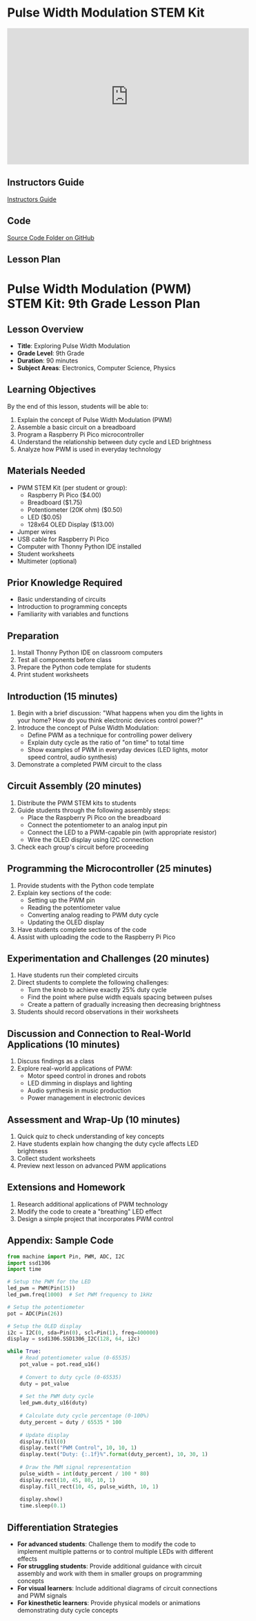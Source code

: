 # Pulse Width Modulation STEM Kit

<iframe width="560" height="315" src="https://www.youtube.com/embed/nNzxCF-I2EI?si=2i_snyAlxTA3Y1u-" title="YouTube video player" frameborder="0" allow="accelerometer; autoplay; clipboard-write; encrypted-media; gyroscope; picture-in-picture; web-share" referrerpolicy="strict-origin-when-cross-origin" allowfullscreen></iframe>

## Instructors Guide

[Instructors Guide](instructors-guide.md)

## Code

[Source Code Folder on GitHub](https://github.com/dmccreary/learning-micropython/tree/main/src/kits/pwm-display)

## Lesson Plan

# Pulse Width Modulation (PWM) STEM Kit: 9th Grade Lesson Plan

## Lesson Overview

* **Title**: Exploring Pulse Width Modulation
* **Grade Level**: 9th Grade
* **Duration**: 90 minutes
* **Subject Areas**: Electronics, Computer Science, Physics

## Learning Objectives

By the end of this lesson, students will be able to:

1. Explain the concept of Pulse Width Modulation (PWM)
2. Assemble a basic circuit on a breadboard
3. Program a Raspberry Pi Pico microcontroller
4. Understand the relationship between duty cycle and LED brightness
5. Analyze how PWM is used in everyday technology

## Materials Needed

* PWM STEM Kit (per student or group):
  * Raspberry Pi Pico ($4.00)
  * Breadboard ($1.75)
  * Potentiometer (20K ohm) ($0.50)
  * LED ($0.05)
  * 128x64 OLED Display ($13.00)
* Jumper wires
* USB cable for Raspberry Pi Pico
* Computer with Thonny Python IDE installed
* Student worksheets
* Multimeter (optional)

## Prior Knowledge Required

* Basic understanding of circuits
* Introduction to programming concepts
* Familiarity with variables and functions

## Preparation

1. Install Thonny Python IDE on classroom computers
2. Test all components before class
3. Prepare the Python code template for students
4. Print student worksheets

## Introduction (15 minutes)

1. Begin with a brief discussion: "What happens when you dim the lights in your home? How do you think electronic devices control power?"
2. Introduce the concept of Pulse Width Modulation:
   * Define PWM as a technique for controlling power delivery
   * Explain duty cycle as the ratio of "on time" to total time
   * Show examples of PWM in everyday devices (LED lights, motor speed control, audio synthesis)
3. Demonstrate a completed PWM circuit to the class

## Circuit Assembly (20 minutes)

1. Distribute the PWM STEM kits to students
2. Guide students through the following assembly steps:
   * Place the Raspberry Pi Pico on the breadboard
   * Connect the potentiometer to an analog input pin
   * Connect the LED to a PWM-capable pin (with appropriate resistor)
   * Wire the OLED display using I2C connection
3. Check each group's circuit before proceeding

## Programming the Microcontroller (25 minutes)

1. Provide students with the Python code template
2. Explain key sections of the code:
   * Setting up the PWM pin
   * Reading the potentiometer value
   * Converting analog reading to PWM duty cycle
   * Updating the OLED display
3. Have students complete sections of the code
4. Assist with uploading the code to the Raspberry Pi Pico

## Experimentation and Challenges (20 minutes)

1. Have students run their completed circuits
2. Direct students to complete the following challenges:
   * Turn the knob to achieve exactly 25% duty cycle
   * Find the point where pulse width equals spacing between pulses
   * Create a pattern of gradually increasing then decreasing brightness
3. Students should record observations in their worksheets

## Discussion and Connection to Real-World Applications (10 minutes)

1. Discuss findings as a class
2. Explore real-world applications of PWM:
   * Motor speed control in drones and robots
   * LED dimming in displays and lighting
   * Audio synthesis in music production
   * Power management in electronic devices

## Assessment and Wrap-Up (10 minutes)

1. Quick quiz to check understanding of key concepts
2. Have students explain how changing the duty cycle affects LED brightness
3. Collect student worksheets
4. Preview next lesson on advanced PWM applications

## Extensions and Homework

1. Research additional applications of PWM technology
2. Modify the code to create a "breathing" LED effect
3. Design a simple project that incorporates PWM control

## Appendix: Sample Code

```python
from machine import Pin, PWM, ADC, I2C
import ssd1306
import time

# Setup the PWM for the LED
led_pwm = PWM(Pin(15))
led_pwm.freq(1000)  # Set PWM frequency to 1kHz

# Setup the potentiometer
pot = ADC(Pin(26))

# Setup the OLED display
i2c = I2C(0, sda=Pin(0), scl=Pin(1), freq=400000)
display = ssd1306.SSD1306_I2C(128, 64, i2c)

while True:
    # Read potentiometer value (0-65535)
    pot_value = pot.read_u16()
    
    # Convert to duty cycle (0-65535)
    duty = pot_value
    
    # Set the PWM duty cycle
    led_pwm.duty_u16(duty)
    
    # Calculate duty cycle percentage (0-100%)
    duty_percent = duty / 65535 * 100
    
    # Update display
    display.fill(0)
    display.text("PWM Control", 10, 10, 1)
    display.text("Duty: {:.1f}%".format(duty_percent), 10, 30, 1)
    
    # Draw the PWM signal representation
    pulse_width = int(duty_percent / 100 * 80)
    display.rect(10, 45, 80, 10, 1)
    display.fill_rect(10, 45, pulse_width, 10, 1)
    
    display.show()
    time.sleep(0.1)
```

## Differentiation Strategies

* **For advanced students**: Challenge them to modify the code to implement multiple patterns or to control multiple LEDs with different effects
* **For struggling students**: Provide additional guidance with circuit assembly and work with them in smaller groups on programming concepts
* **For visual learners**: Include additional diagrams of circuit connections and PWM signals
* **For kinesthetic learners**: Provide physical models or animations demonstrating duty cycle concepts